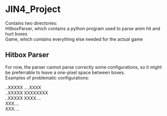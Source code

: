 # JIN4_Project

Contains two directories:  
HitboxParser, which contains a python program used to parse anim hit and hurt boxes  
Game, which contains everything else needed for the actual game  

## Hitbox Parser

For now, the parser cannot parse correctly some configurations, so it might be preferrable to leave a one-pixel space between boxes.  
Examples of problematic configurations:  

..XXXXX         ....XXXX  
..XXXXX         XXXXXXXX  
..XXXXX         XXXX....  
XXX....  
XXX....  
